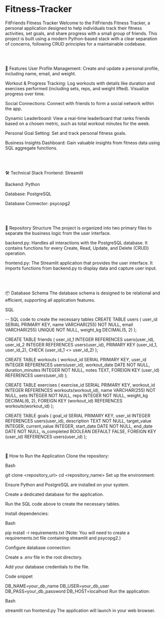 # Fitness-Tracker
FitFriends Fitness Tracker
Welcome to the FitFriends Fitness Tracker, a personal application designed to help individuals track their fitness activities, set goals, and share progress with a small group of friends. This project is built using a modern Python-based stack with a clear separation of concerns, following CRUD principles for a maintainable codebase.

<br>

<br>

🎯 Features
User Profile Management: Create and update a personal profile, including name, email, and weight.

Workout & Progress Tracking: Log workouts with details like duration and exercises performed (including sets, reps, and weight lifted). Visualize progress over time.

Social Connections: Connect with friends to form a social network within the app.

Dynamic Leaderboard: View a real-time leaderboard that ranks friends based on a chosen metric, such as total workout minutes for the week.

Personal Goal Setting: Set and track personal fitness goals.

Business Insights Dashboard: Gain valuable insights from fitness data using SQL aggregate functions.

<br>

<br>

🛠️ Technical Stack
Frontend: Streamlit

Backend: Python

Database: PostgreSQL

Database Connector: psycopg2

<br>

<br>

📂 Repository Structure
The project is organized into two primary files to separate the business logic from the user interface.

backend.py: Handles all interactions with the PostgreSQL database. It contains functions for every Create, Read, Update, and Delete (CRUD) operation.

frontend.py: The Streamlit application that provides the user interface. It imports functions from backend.py to display data and capture user input.

<br>

<br>

📦 Database Schema
The database schema is designed to be relational and efficient, supporting all application features.

SQL

-- SQL code to create the necessary tables
CREATE TABLE users (
    user_id SERIAL PRIMARY KEY,
    name VARCHAR(255) NOT NULL,
    email VARCHAR(255) UNIQUE NOT NULL,
    weight_kg DECIMAL(5, 2)
);

CREATE TABLE friends (
    user_id_1 INTEGER REFERENCES users(user_id),
    user_id_2 INTEGER REFERENCES users(user_id),
    PRIMARY KEY (user_id_1, user_id_2),
    CHECK (user_id_1 <> user_id_2)
);

CREATE TABLE workouts (
    workout_id SERIAL PRIMARY KEY,
    user_id INTEGER REFERENCES users(user_id),
    workout_date DATE NOT NULL,
    duration_minutes INTEGER NOT NULL,
    notes TEXT,
    FOREIGN KEY (user_id) REFERENCES users(user_id)
);

CREATE TABLE exercises (
    exercise_id SERIAL PRIMARY KEY,
    workout_id INTEGER REFERENCES workouts(workout_id),
    name VARCHAR(255) NOT NULL,
    sets INTEGER NOT NULL,
    reps INTEGER NOT NULL,
    weight_kg DECIMAL(6, 2),
    FOREIGN KEY (workout_id) REFERENCES workouts(workout_id)
);

CREATE TABLE goals (
    goal_id SERIAL PRIMARY KEY,
    user_id INTEGER REFERENCES users(user_id),
    description TEXT NOT NULL,
    target_value INTEGER,
    current_value INTEGER,
    start_date DATE NOT NULL,
    end_date DATE NOT NULL,
    is_completed BOOLEAN DEFAULT FALSE,
    FOREIGN KEY (user_id) REFERENCES users(user_id)
);
<br>

<br>

🚀 How to Run the Application
Clone the repository:

Bash

git clone <repository_url>
cd <repository_name>
Set up the environment:

Ensure Python and PostgreSQL are installed on your system.

Create a dedicated database for the application.

Run the SQL code above to create the necessary tables.

Install dependencies:

Bash

pip install -r requirements.txt
(Note: You will need to create a requirements.txt file containing streamlit and psycopg2.)

Configure database connection:

Create a .env file in the root directory.

Add your database credentials to the file.

Code snippet

DB_NAME=your_db_name
DB_USER=your_db_user
DB_PASS=your_db_password
DB_HOST=localhost
Run the application:

Bash

streamlit run frontend.py
The application will launch in your web browser.
